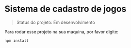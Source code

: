 # Sistema de cadastro de jogos

> Status do projeto: Em desenvolvimento

Para rodar esse projeto na sua maquina, por favor digite:
```
npm install
```
